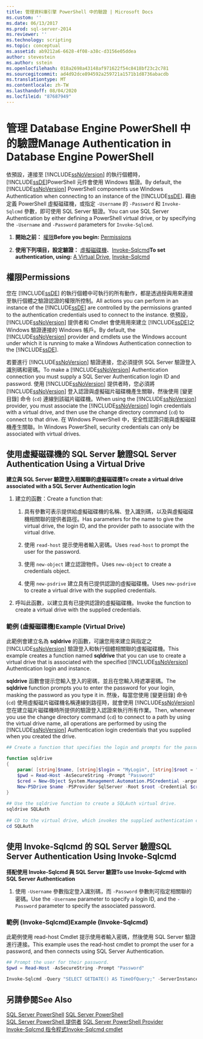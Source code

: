```yaml
---
title: 管理資料庫引擎 PowerShell 中的驗證 | Microsoft Docs
ms.custom: ''
ms.date: 06/13/2017
ms.prod: sql-server-2014
ms.reviewer: ''
ms.technology: scripting
ms.topic: conceptual
ms.assetid: ab9212a6-6628-4f08-a38c-d3156e05ddea
author: stevestein
ms.author: sstein
ms.openlocfilehash: 018a2698a43148af971622f54c8418bf23c2c781
ms.sourcegitcommit: ad4d92dce894592a259721a1571b1d8736abacdb
ms.translationtype: MT
ms.contentlocale: zh-TW
ms.lasthandoff: 08/04/2020
ms.locfileid: "87687949"
---
```

# <a name="manage-authentication-in-database-engine-powershell"></a><span data-ttu-id="45a72-102">管理 Database Engine PowerShell 中的驗證</span><span class="sxs-lookup"><span data-stu-id="45a72-102">Manage Authentication in Database Engine PowerShell</span></span>
  <span data-ttu-id="45a72-103">依預設，連接至 [!INCLUDE[ssNoVersion](../includes/ssnoversion-md.md)] 的執行個體時， [!INCLUDE[ssDE](../includes/ssde-md.md)]PowerShell 元件會使用 Windows 驗證。</span><span class="sxs-lookup"><span data-stu-id="45a72-103">By default, the [!INCLUDE[ssNoVersion](../includes/ssnoversion-md.md)] PowerShell components use Windows Authentication when connecting to an instance of the [!INCLUDE[ssDE](../includes/ssde-md.md)].</span></span> <span data-ttu-id="45a72-104">藉由定義 PowerShell 虛擬磁碟機，或指定 `-Username` 的 `-Password` 和 `Invoke-Sqlcmd` 參數，即可使用 SQL Server 驗證。</span><span class="sxs-lookup"><span data-stu-id="45a72-104">You can use SQL Server Authentication by either defining a PowerShell virtual drive, or by specifying the `-Username` and `-Password` parameters for `Invoke-Sqlcmd`.</span></span>  
  
1.  <span data-ttu-id="45a72-105">**開始之前：** [權限](#Permissions)</span><span class="sxs-lookup"><span data-stu-id="45a72-105">**Before you begin:**  [Permissions](#Permissions)</span></span>  
  
2.  <span data-ttu-id="45a72-106">**使用下列項目，設定驗證：**  [虛擬磁碟機](#SQLAuthVirtDrv)、[Invoke-Sqlcmd](#SQLAuthInvSqlCmd)</span><span class="sxs-lookup"><span data-stu-id="45a72-106">**To set authentication, using:**  [A Virtual Drive](#SQLAuthVirtDrv), [Invoke-Sqlcmd](#SQLAuthInvSqlCmd)</span></span>  
  
##  <a name="permissions"></a><a name="Permissions"></a> <span data-ttu-id="45a72-107">權限</span><span class="sxs-lookup"><span data-stu-id="45a72-107">Permissions</span></span>  
 <span data-ttu-id="45a72-108">您在 [!INCLUDE[ssDE](../includes/ssde-md.md)] 的執行個體中可執行的所有動作，都是透過授與用來連接至執行個體之驗證認證的權限所控制。</span><span class="sxs-lookup"><span data-stu-id="45a72-108">All actions you can perform in an instance of the [!INCLUDE[ssDE](../includes/ssde-md.md)] are controlled by the permissions granted to the authentication credentials used to connect to the instance.</span></span> <span data-ttu-id="45a72-109">依預設， [!INCLUDE[ssNoVersion](../includes/ssnoversion-md.md)] 提供者和 Cmdlet 會使用用來建立 [!INCLUDE[ssDE](../includes/ssde-md.md)]之 Windows 驗證連接的 Windows 帳戶。</span><span class="sxs-lookup"><span data-stu-id="45a72-109">By default, the [!INCLUDE[ssNoVersion](../includes/ssnoversion-md.md)] provider and cmdlets use the Windows account under which it is running to make a Windows Authentication connection to the [!INCLUDE[ssDE](../includes/ssde-md.md)].</span></span>  
  
 <span data-ttu-id="45a72-110">若要進行 [!INCLUDE[ssNoVersion](../includes/ssnoversion-md.md)] 驗證連接，您必須提供 SQL Server 驗證登入識別碼和密碼。</span><span class="sxs-lookup"><span data-stu-id="45a72-110">To make a [!INCLUDE[ssNoVersion](../includes/ssnoversion-md.md)] Authentication connection you must supply a SQL Server Authentication login ID and password.</span></span> <span data-ttu-id="45a72-111">使用 [!INCLUDE[ssNoVersion](../includes/ssnoversion-md.md)] 提供者時，您必須將 [!INCLUDE[ssNoVersion](../includes/ssnoversion-md.md)] 登入認證與虛擬磁片磁碟機產生關聯，然後使用 [變更目錄] 命令 (`cd`) 連線到該磁片磁碟機。</span><span class="sxs-lookup"><span data-stu-id="45a72-111">When using the [!INCLUDE[ssNoVersion](../includes/ssnoversion-md.md)] provider, you must associate the [!INCLUDE[ssNoVersion](../includes/ssnoversion-md.md)] login credentials with a virtual drive, and then use the change directory command (`cd`) to connect to that drive.</span></span> <span data-ttu-id="45a72-112">在 Windows PowerShell 中，安全性認證只能與虛擬磁碟機產生關聯。</span><span class="sxs-lookup"><span data-stu-id="45a72-112">In Windows PowerShell, security credentials can only be associated with virtual drives.</span></span>  
  
##  <a name="sql-server-authentication-using-a-virtual-drive"></a><a name="SQLAuthVirtDrv"></a> <span data-ttu-id="45a72-113">使用虛擬磁碟機的 SQL Server 驗證</span><span class="sxs-lookup"><span data-stu-id="45a72-113">SQL Server Authentication Using a Virtual Drive</span></span>  
 <span data-ttu-id="45a72-114">**建立與 SQL Server 驗證登入相關聯的虛擬磁碟機**</span><span class="sxs-lookup"><span data-stu-id="45a72-114">**To create a virtual drive associated with a SQL Server Authentication login**</span></span>  
  
1.  <span data-ttu-id="45a72-115">建立的函數：</span><span class="sxs-lookup"><span data-stu-id="45a72-115">Create a function that:</span></span>  
  
    1.  <span data-ttu-id="45a72-116">具有參數可表示提供給虛擬磁碟機的名稱、登入識別碼，以及與虛擬磁碟機相關聯的提供者路徑。</span><span class="sxs-lookup"><span data-stu-id="45a72-116">Has parameters for the name to give the virtual drive, the login ID, and the provider path to associate with the virtual drive.</span></span>  
  
    2.  <span data-ttu-id="45a72-117">使用 `read-host` 提示使用者輸入密碼。</span><span class="sxs-lookup"><span data-stu-id="45a72-117">Uses `read-host` to prompt the user for the password.</span></span>  
  
    3.  <span data-ttu-id="45a72-118">使用 `new-object` 建立認證物件。</span><span class="sxs-lookup"><span data-stu-id="45a72-118">Uses `new-object` to create a credentials object.</span></span>  
  
    4.  <span data-ttu-id="45a72-119">使用 `new-psdrive` 建立具有已提供認證的虛擬磁碟機。</span><span class="sxs-lookup"><span data-stu-id="45a72-119">Uses `new-psdrive` to create a virtual drive with the supplied credentials.</span></span>  
  
2.  <span data-ttu-id="45a72-120">呼叫此函數，以建立具有已提供認證的虛擬磁碟機。</span><span class="sxs-lookup"><span data-stu-id="45a72-120">Invoke the function to create a virtual drive with the supplied credentials.</span></span>  
  
### <a name="example-virtual-drive"></a><span data-ttu-id="45a72-121">範例 (虛擬磁碟機)</span><span class="sxs-lookup"><span data-stu-id="45a72-121">Example (Virtual Drive)</span></span>  
 <span data-ttu-id="45a72-122">此範例會建立名為 **sqldrive** 的函數，可讓您用來建立與指定之 [!INCLUDE[ssNoVersion](../includes/ssnoversion-md.md)] 驗證登入和執行個體相關聯的虛擬磁碟機。</span><span class="sxs-lookup"><span data-stu-id="45a72-122">This example creates a function named **sqldrive** that you can use to create a virtual drive that is associated with the specified [!INCLUDE[ssNoVersion](../includes/ssnoversion-md.md)] Authentication login and instance.</span></span>  
  
 <span data-ttu-id="45a72-123">**sqldrive** 函數會提示您輸入登入的密碼，並且在您輸入時遮罩密碼。</span><span class="sxs-lookup"><span data-stu-id="45a72-123">The **sqldrive** function prompts you to enter the password for your login, masking the password as you type it in.</span></span> <span data-ttu-id="45a72-124">然後，每當您使用 [變更目錄] 命令 (`cd`) 使用虛擬磁片磁碟機名稱連線到路徑時，就會使用 [!INCLUDE[ssNoVersion](../includes/ssnoversion-md.md)] 您在建立磁片磁碟機時所提供的驗證登入認證來執行所有作業。</span><span class="sxs-lookup"><span data-stu-id="45a72-124">Then, whenever you use the change directory command (`cd`) to connect to a path by using the virtual drive name, all operations are performed by using the [!INCLUDE[ssNoVersion](../includes/ssnoversion-md.md)] Authentication login credentials that you supplied when you created the drive.</span></span>  
  
```powershell
## Create a function that specifies the login and prompts for the password.  
  
function sqldrive  
{  
    param( [string]$name, [string]$login = "MyLogin", [string]$root = "SQLSERVER:\SQL\MyComputer\MyInstance" )  
    $pwd = Read-Host -AsSecureString -Prompt "Password"  
    $cred = New-Object System.Management.Automation.PSCredential -argumentlist $login, $pwd  
    New-PSDrive $name -PSProvider SqlServer -Root $root -Credential $cred -Scope 1  
}  
  
## Use the sqldrive function to create a SQLAuth virtual drive.  
sqldrive SQLAuth  
  
## CD to the virtual drive, which invokes the supplied authentication credentials.  
cd SQLAuth  
```  
  
##  <a name="sql-server-authentication-using-invoke-sqlcmd"></a><a name="SQLAuthInvSqlCmd"></a> <span data-ttu-id="45a72-125">使用 Invoke-Sqlcmd 的 SQL Server 驗證</span><span class="sxs-lookup"><span data-stu-id="45a72-125">SQL Server Authentication Using Invoke-Sqlcmd</span></span>  
 <span data-ttu-id="45a72-126">**搭配使用 Invoke-Sqlcmd 與 SQL Server 驗證**</span><span class="sxs-lookup"><span data-stu-id="45a72-126">**To use Invoke-Sqlcmd with SQL Server Authentication**</span></span>  
  
1.  <span data-ttu-id="45a72-127">使用 `-Username` 參數指定登入識別碼，而 `-Password` 參數則可指定相關聯的密碼。</span><span class="sxs-lookup"><span data-stu-id="45a72-127">Use the `-Username` parameter to specify a login ID, and the `-Password` parameter to specify the associated password.</span></span>  
  
### <a name="example-invoke-sqlcmd"></a><span data-ttu-id="45a72-128">範例 (Invoke-Sqlcmd)</span><span class="sxs-lookup"><span data-stu-id="45a72-128">Example (Invoke-Sqlcmd)</span></span>  
 <span data-ttu-id="45a72-129">此範例使用 read-host Cmdlet 提示使用者輸入密碼，然後使用 SQL Server 驗證進行連接。</span><span class="sxs-lookup"><span data-stu-id="45a72-129">This example uses the read-host cmdlet to prompt the user for a password, and then connects using SQL Server Authentication.</span></span>  
  
```powershell
## Prompt the user for their password.  
$pwd = Read-Host -AsSecureString -Prompt "Password"  
  
Invoke-Sqlcmd -Query "SELECT GETDATE() AS TimeOfQuery;" -ServerInstance "MyComputer\MyInstance" -Username "MyLogin" -Password $pwd  
```  
  
## <a name="see-also"></a><span data-ttu-id="45a72-130">另請參閱</span><span class="sxs-lookup"><span data-stu-id="45a72-130">See Also</span></span>  
 <span data-ttu-id="45a72-131">[SQL Server PowerShell](sql-server-powershell.md) </span><span class="sxs-lookup"><span data-stu-id="45a72-131">[SQL Server PowerShell](sql-server-powershell.md) </span></span>  
 <span data-ttu-id="45a72-132">[SQL Server PowerShell 提供者](sql-server-powershell-provider.md) </span><span class="sxs-lookup"><span data-stu-id="45a72-132">[SQL Server PowerShell Provider](sql-server-powershell-provider.md) </span></span>  
 [<span data-ttu-id="45a72-133">Invoke-Sqlcmd 指令程式</span><span class="sxs-lookup"><span data-stu-id="45a72-133">Invoke-Sqlcmd cmdlet</span></span>](../database-engine/invoke-sqlcmd-cmdlet.md)  
